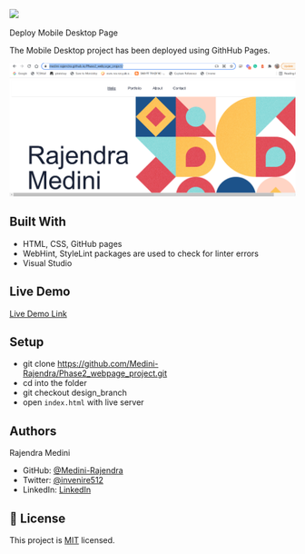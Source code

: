 ![](https://img.shields.io/badge/Microverse-blueviolet)

Deploy Mobile Desktop Page

The Mobile Desktop project has been deployed using GithHub Pages.

![screenshot](./images/Mobile_desktop_image.png)

## Built With

- HTML, CSS, GitHub pages
- WebHint, StyleLint packages are used to check for linter errors
- Visual Studio

## Live Demo

[Live Demo Link](https://medini-rajendra.github.io/Phase2_webpage_project/)

## Setup 
- git clone https://github.com/Medini-Rajendra/Phase2_webpage_project.git
- cd into the folder
- git checkout design_branch
- open `index.html` with live server

## Authors
Rajendra Medini
- GitHub: [@Medini-Rajendra](https://github.com/Medini-Rajendra)
- Twitter: [@invenire512](https://twitter.com/invenire512)
- LinkedIn: [LinkedIn](https://www.linkedin.com/in/medinichaitanya/)

## 📝 License

This project is [MIT](./MIT.md) licensed.
